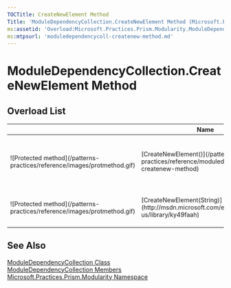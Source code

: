 ```yaml
---
TOCTitle: CreateNewElement Method
Title: 'ModuleDependencyCollection.CreateNewElement Method (Microsoft.Practices.Prism.Modularity)'
ms:assetid: 'Overload:Microsoft.Practices.Prism.Modularity.ModuleDependencyCollection.CreateNewElement'
ms:mtpsurl: 'moduledependencycoll-createnew-method.md'
---
```


# ModuleDependencyCollection.CreateNewElement Method

## Overload List

<table>
<thead>
<tr class="header">
<th> </th>
<th>Name</th>
<th>Description</th>
</tr>
</thead>
<tbody>
<tr class="odd">
<td>![Protected method](/patterns-practices/reference/images/protmethod.gif)</td>
<td>[CreateNewElement()](/patterns-practices/reference/moduledependencycoll-createnew-method)</td>
<td><div class="summary">
Creates a new [ModuleDependencyConfigurationElement](/patterns-practices/reference/moduledependencyconfigurationelement-class-mspp-modularity).
</div>
(Overrides [ConfigurationElementCollection.CreateNewElement()](http://msdn.microsoft.com/en-us/library/ak7z48w8).)</td>
</tr>
<tr class="even">
<td>![Protected method](/patterns-practices/reference/images/protmethod.gif)</td>
<td>[CreateNewElement(String)](http://msdn.microsoft.com/en-us/library/ky49faah)</td>
<td><div class="summary">
Creates a new [ConfigurationElement](http://msdn.microsoft.com/en-us/library/kyx77cz3) when overridden in a derived class.
</div>
(Inherited from [ConfigurationElementCollection](http://msdn.microsoft.com/en-us/library/a35we8et).)</td>
</tr>
</tbody>
</table>

## See Also

[ModuleDependencyCollection Class](/patterns-practices/reference/moduledependencycollection-class-mspp-modularity)  
[ModuleDependencyCollection Members](/patterns-practices/reference/moduledependencycollection-members-mspp-modularity)  
[Microsoft.Practices.Prism.Modularity Namespace](/patterns-practices/reference/mspp-modularity-namespace)